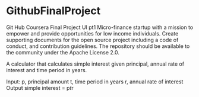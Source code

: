 # GithubFinalProject
Git Hub Coursera Final Project UI pt1
Micro-finance startup with a mission to empower and provide opportunities for low income individuals.
Create supporting documents for the open source project including a code of conduct, and contribution guidelines.
The repository should be available to the community under the Apache License 2.0.

A calculator that calculates simple interest given principal, annual rate of interest and time period in years.

Input:
   p, principal amount
   t, time period in years
   r, annual rate of interest
Output
   simple interest = p*t*r
